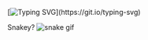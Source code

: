 [![Typing SVG](https://readme-typing-svg.demolab.com/?lines=Hello,+My+name+is+Kirihara;Nice+to+meet+you.)](https://git.io/typing-svg)

Snakey?
![snake gif](https://github.com/KzRyuZ/Snakey/blob/output/github-contribution-grid-snake.gif)
